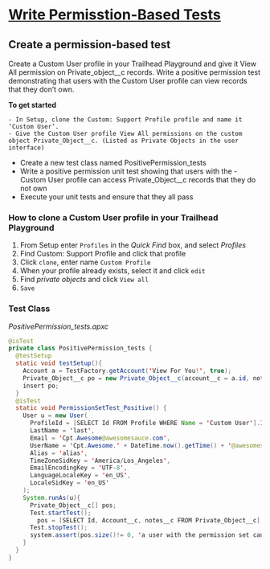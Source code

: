 # **[Write Permisstion-Based Tests](https://trailhead.salesforce.com/content/learn/modules/unit-testing-on-the-lightning-platform/permission-based-tests)**

## Create a permission-based test

Create a Custom User profile in your Trailhead Playground and give it View All permission on Private_object\_\_c records. Write a positive permission test demonstrating that users with the Custom User profile can view records that they don’t own.

**To get started**

    - In Setup, clone the Custom: Support Profile profile and name it ‘Custom User’.
    - Give the Custom User profile View All permissions on the custom object Private_Object__c. (Listed as Private Objects in the user interface)

- Create a new test class named PositivePermission_tests
- Write a positive permission unit test showing that users with the - Custom User profile can access Private_Object\_\_c records that they do not own
- Execute your unit tests and ensure that they all pass

### **How to clone a Custom User profile in your Trailhead Playground**

1. From Setup enter `Profiles` in the _Quick Find_ box, and select _Profiles_
2. Find Custom: Support Profile and click that profile
3. Click `clone`, enter name `Custom Profile`
4. When your profile already exists, select it and click `edit`
5. Find _private objects_ and click `View all`
6. `Save`

### Test Class

_PositivePermission_tests.apxc_

```java
@isTest
private class PositivePermission_tests {
  @testSetup
  static void testSetup(){
    Account a = TestFactory.getAccount('View For You!', true);
    Private_Object__c po = new Private_Object__c(account__c = a.id, notes__c = 'foo');
    insert po;
  }
  @isTest
  static void PermissionSetTest_Positive() {
    User u = new User(
      ProfileId = [SELECT Id FROM Profile WHERE Name = 'Custom User'].Id,
      LastName = 'last',
      Email = 'Cpt.Awesome@awesomesauce.com',
      UserName = 'Cpt.Awesome.' + DateTime.now().getTime() + '@awesomesauce.com',
      Alias = 'alias',
      TimeZoneSidKey = 'America/Los_Angeles',
      EmailEncodingKey = 'UTF-8',
      LanguageLocaleKey = 'en_US',
      LocaleSidKey = 'en_US'
    );
    System.runAs(u){
      Private_Object__c[] pos;
      Test.startTest();
        pos = [SELECT Id, Account__c, notes__c FROM Private_Object__c];
      Test.stopTest();
      system.assert(pos.size()!= 0, 'a user with the permission set can see respective records');
    }
  }
}
```
